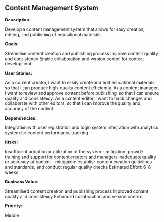 ## Content Management System

**Description:** 

Develop a content management system that allows for easy creation, editing, and publishing of educational materials.

**Goals:**

Streamline content creation and publishing process
Improve content quality and consistency
Enable collaboration and version control for content development

**User Stories:**

As a content creator, I want to easily create and edit educational materials, so that I can produce high-quality content efficiently.
As a content manager, I want to review and approve content before publishing, so that I can ensure quality and consistency.
As a content editor, I want to track changes and collaborate with other editors, so that I can improve the quality and accuracy of the content.

**Dependencies:**

Integration with user registration and login system
Integration with analytics system for content performance tracking

**Risks:**

Insufficient adoption or utilization of the system - mitigation: provide training and support for content creators and managers
Inadequate quality or accuracy of content - mitigation: establish content creation guidelines and standards, and conduct regular quality checks
Estimated Effort: 6-8 weeks

**Business Value:**

Streamlined content creation and publishing process
Improved content quality and consistency
Enhanced collaboration and version control

**Priority:** 

Middle
